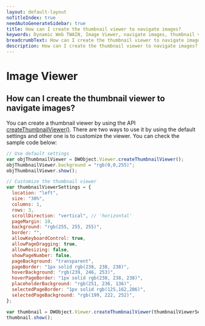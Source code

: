 ```yaml
---
layout: default-layout
noTitleIndex: true
needAutoGenerateSidebar: true
title: How can I create the thumbnail viewer to navigate images?
keywords: Dynamic Web TWAIN, Image Viewer, navigate images, thumbnail viewer
breadcrumbText: How can I create the thumbnail viewer to navigate images?
description: How can I create the thumbnail viewer to navigate images?
---
```


# Image Viewer

## How can I create the thumbnail viewer to navigate images?

You can create a thumbnail viewer by using the API <a href="https://www.dynamsoft.com/web-twain/docs/info/api/WebTwain_Viewer.html?ver=latest#createthumbnailviewer" target="_blank">createThumbnailViewer()</a>. There are two ways to use it by using the default settings and other one is to customize the viewer. You can check the sample code below:

```javascript
// Use default settings
var objThumbnailViewer = DWObject.Viewer.createThumbnailViewer();
objThumbnailViewer.background = "rgb(0,0,255)";
objThumbnailViewer.show();

// Customize the thumbnail viewer
var thumbnailViewerSettings = {
  location: "left",
  size: "30%",
  columns: 1,
  rows: 3,
  scrollDirection: "vertical", // 'horizontal'
  pageMargin: 10,
  background: "rgb(255, 255, 255)",
  border: "",
  allowKeyboardControl: true,
  allowPageDragging: true,
  allowResizing: false,
  showPageNumber: false,
  pageBackground: "transparent",
  pageBorder: "1px solid rgb(238, 238, 238)",
  hoverBackground: "rgb(239, 246, 253)",
  hoverPageBorder: "1px solid rgb(238, 238, 238)",
  placeholderBackground: "rgb(251, 236, 136)",
  selectedPageBorder: "1px solid rgb(125,162,206)",
  selectedPageBackground: "rgb(199, 222, 252)",
};

var thumbnail = DWObject.Viewer.createThumbnailViewer(thumbnailViewerSettings);
thumbnail.show();
```
